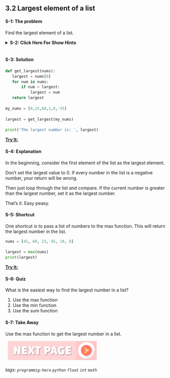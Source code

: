 
## 3.2 Largest element of a list

#### S-1: The problem
Find the largest element of a list.

<details>
 <summary><b>S-2: Click Here For Show Hints</b></summary>
   <p>Take the first element as the largest number. Then loop through the list and compare each element.
 </details>
<br>

#### S-3: Solution
```python
def get_largest(nums):
   largest = nums[0]
   for num in nums:
       if num > largest:
           largest = num
   return largest
 
my_nums = [0,15,68,1,0,-55]
 
largest = get_largest(my_nums)
 
print('The largest number is: ', largest)
```
**[Try It:](/https://play.google.com/store/apps/details?id=com.learnprogramming.codecamp)**

#### S-4: Explanation
In the beginning, consider the first element of the list as the largest element. 

Don’t set the largest value to 0. If every number in the list is a negative number, your return will be wrong. 

Then just loop through the list and compare. If the current number is greater than the largest number, set it as the largest number. 

That’s it. Easy peasy. 

#### S-5: Shortcut
One shortcut is to  pass a list of numbers to the max function. This will return the largest number in the list.

```python
nums = [41, 69, 23, 45, 19, 8]

largest = max(nums)
print(largest)
```
**[Try It:](/https://play.google.com/store/apps/details?id=com.learnprogramming.codecamp)**

#### S-6: Quiz
What is the easiest way to find the largest number in a list?
1. Use the max function
2. Use the min function
3. Use the sum function

#### S-7: Take Away

Use the max function to get the largest number in a list.

&nbsp;
[![Next Page](../assets/next-button.png)](Sum-of-squares.md)
&nbsp;

###### tags: `programmig-hero` `python` `float` `int` `math`

